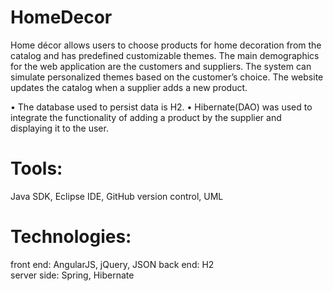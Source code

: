 # HomeDecor

Home décor allows users to choose products for home decoration from the catalog and has predefined customizable themes. 
The main demographics for the web application are the customers and suppliers. 
The system can simulate personalized themes based on the customer’s choice. 
The website updates the catalog when a supplier adds a new product.

•	The database used to persist data is H2. 
•	Hibernate(DAO) was used to integrate the functionality of adding a product by the supplier and displaying it to the user. 


# Tools:
Java SDK, Eclipse IDE, GitHub version control, UML


# Technologies: 
front end: AngularJS, jQuery, JSON 
back end: H2  
server side: Spring, Hibernate 
 
